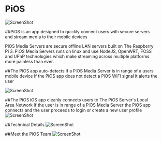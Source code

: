 # PiOS
![ScreenShot](https://raw.github.com/keeganridgley107/PiOS/readmemedia/piostitle.png)

##PiOS is an app designed to quickly connect users with secure servers and stream media to their mobile devices

PiOS Media Servers are secure offline LAN servers built on The Raspberry Pi 3.
PiOS Media Servers runs on linux and use NodeJS, OpenWRT, FOSS and UPnP technologies which make streaming across multiple platforms more painless than ever.

##The PiOS app auto-detects if a PiOS Media Server is in range of a users mobile device
If the PiOS app does not detect a PiOS WIFI signal it alerts the user

![ScreenShot](https://raw.github.com/keeganridgley107/PiOS/readmemedia/networkfail.png)



##The PiOS iOS app cleanly connects users to The PiOS Server's Local Area Network
If the user is in range of a PiOS Media Server the PiOS app connects and the user proceeds to login or create a new user profile  
![ScreenShot](https://raw.github.com/keeganridgley107/pios/readmeMedia/networkyes.png)

##Technical Details
![ScreenShot](https://raw.github.com/keeganridgley107/PiOS/readmeMedia/about.png)

##Meet the PiOS Team
![ScreenShot](https://raw.github.com/keeganridgley107/PiOS/readmeMedia/team.png)
